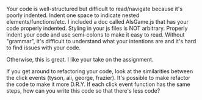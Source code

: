 Your code is well-structured but difficult to read/navigate because it's poorly indented. Indent one space to indicate nested elements/functions/etc. I included a doc called AlsGame.js that has your code properly indented. Styling in your js files is NOT arbitrary. Properly indent your code and use semi-colons to make it easy to read. Without "grammar", it's difficult to understand what your intentions are and it's hard to find issues with your code.

Otherwise, this is great. I like your take on the assignment. 

If you get around to refactoring your code, look at the similarities between the click events (tyson, ali, george, frazier). It's possible to make refactor the code to make it more D.R.Y. If each click event function has the same steps, how can you write this code so that there's less code?

